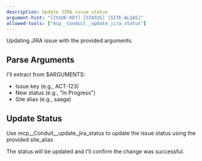 ```yaml
---
description: Update JIRA issue status
argument-hint: "[ISSUE-KEY] [STATUS] [SITE-ALIAS]"
allowed-tools: ["mcp__Conduit__update_jira_status"]
---
```


Updating JIRA issue with the provided arguments.

## Parse Arguments
I'll extract from $ARGUMENTS:
- Issue key (e.g., ACT-123)
- New status (e.g., "In Progress")
- Site alias (e.g., saaga)

## Update Status
Use mcp__Conduit__update_jira_status to update the issue status using the provided site_alias

The status will be updated and I'll confirm the change was successful.